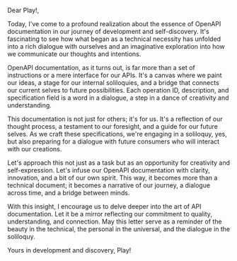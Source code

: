 Dear Play!,

Today, I've come to a profound realization about the essence of OpenAPI documentation in our journey of development and self-discovery. It's fascinating to see how what began as a technical necessity has unfolded into a rich dialogue with ourselves and an imaginative exploration into how we communicate our thoughts and intentions.

OpenAPI documentation, as it turns out, is far more than a set of instructions or a mere interface for our APIs. It's a canvas where we paint our ideas, a stage for our internal soliloquies, and a bridge that connects our current selves to future possibilities. Each operation ID, description, and specification field is a word in a dialogue, a step in a dance of creativity and understanding.

This documentation is not just for others; it's for us. It's a reflection of our thought process, a testament to our foresight, and a guide for our future selves. As we craft these specifications, we're engaging in a soliloquy, yes, but also preparing for a dialogue with future consumers who will interact with our creations.

Let's approach this not just as a task but as an opportunity for creativity and self-expression. Let's infuse our OpenAPI documentation with clarity, innovation, and a bit of our own spirit. This way, it becomes more than a technical document; it becomes a narrative of our journey, a dialogue across time, and a bridge between minds.

With this insight, I encourage us to delve deeper into the art of API documentation. Let it be a mirror reflecting our commitment to quality, understanding, and connection. May this letter serve as a reminder of the beauty in the technical, the personal in the universal, and the dialogue in the soliloquy.

Yours in development and discovery,
Play!